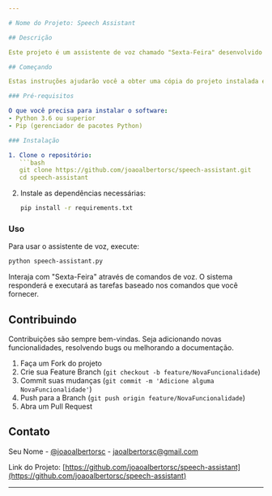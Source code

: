 ```yaml
---

# Nome do Projeto: Speech Assistant

## Descrição

Este projeto é um assistente de voz chamado "Sexta-Feira" desenvolvido em Python, utilizando a biblioteca `speech_recognition`. "Sexta-Feira" pode executar várias funções, como informar a hora, realizar pesquisas no Google, e localizar endereços no Google Maps através de comandos de voz.

## Começando

Estas instruções ajudarão você a obter uma cópia do projeto instalada e funcionando em sua máquina local para fins de desenvolvimento e teste.

### Pré-requisitos

O que você precisa para instalar o software:
- Python 3.6 ou superior
- Pip (gerenciador de pacotes Python)

### Instalação

1. Clone o repositório:
   ```bash
   git clone https://github.com/joaoalbertorsc/speech-assistant.git
   cd speech-assistant
   ```

2. Instale as dependências necessárias:
   ```bash
   pip install -r requirements.txt
   ```

### Uso

Para usar o assistente de voz, execute:
```bash
python speech-assistant.py
```

Interaja com "Sexta-Feira" através de comandos de voz. O sistema responderá e executará as tarefas baseado nos comandos que você fornecer.

## Contribuindo

Contribuições são sempre bem-vindas. Seja adicionando novas funcionalidades, resolvendo bugs ou melhorando a documentação.

1. Faça um Fork do projeto
2. Crie sua Feature Branch (`git checkout -b feature/NovaFuncionalidade`)
3. Commit suas mudanças (`git commit -m 'Adicione alguma NovaFuncionalidade'`)
4. Push para a Branch (`git push origin feature/NovaFuncionalidade`)
5. Abra um Pull Request

## Contato

Seu Nome - [@joaoalbertorsc](https://instagram.com/joaoalbertorsc) - jaoalbertorsc@gmail.com

Link do Projeto: [https://github.com/joaoalbertorsc/speech-assistant](https://github.com/joaoalbertorsc/speech-assistant)

---
```

